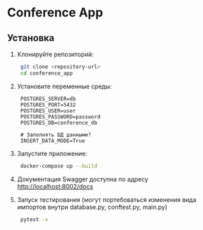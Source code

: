 # Conference App

## Установка

1. Клонируйте репозиторий:
   ```bash
    git clone <repository-url>
    cd conference_app
   ```
2. Установите переменные среды:
   ```
    POSTGRES_SERVER=db
    POSTGRES_PORT=5432
    POSTGRES_USER=user
    POSTGRES_PASSWORD=password
    POSTGRES_DB=conference_db

    # Заполнять БД данными?
    INSERT_DATA_MODE=True
    ```
3. Запустите приложение:
   ```bash
    docker-compose up --build
   ```

4. Документация Swagger доступна по адресу
    <http://localhost:8002/docs>

5. Запуск тестирования (могут портебоваться изменения вида импортов внутри database.py, conftest.py, main.py)
   ```bash
    pytest -v
   ```
